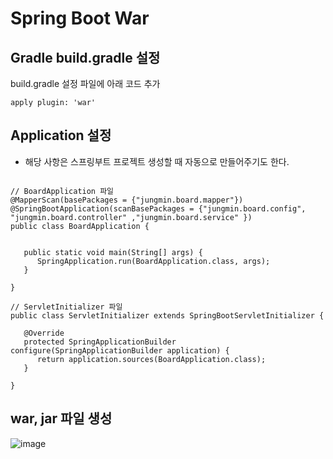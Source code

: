 <h1> Spring Boot War </h1>

<h2> Gradle build.gradle 설정 </h2>

build.gradle 설정 파일에 아래 코드 추가

`apply plugin: 'war'`

<h2> Application 설정 </h2>

- 해당 사항은 스프링부트 프로젝트 생성할 때 자동으로 만들어주기도 한다.

```

// BoardApplication 파일
@MapperScan(basePackages = {"jungmin.board.mapper"})
@SpringBootApplication(scanBasePackages = {"jungmin.board.config", "jungmin.board.controller" ,"jungmin.board.service" })
public class BoardApplication {


   public static void main(String[] args) {
      SpringApplication.run(BoardApplication.class, args);
   }

}

// ServletInitializer 파일
public class ServletInitializer extends SpringBootServletInitializer {

   @Override
   protected SpringApplicationBuilder configure(SpringApplicationBuilder application) {
      return application.sources(BoardApplication.class);
   }

}
```

<h2> war, jar 파일 생성 </h2>

![image](https://user-images.githubusercontent.com/74536458/179504059-ee64c605-0a6b-4713-b45a-d472ef6cdb98.png)

